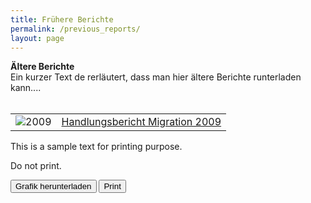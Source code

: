 ```yaml
---
title: Frühere Berichte
permalink: /previous_reports/
layout: page
---
```


<b>Ältere Berichte</b>
<br>
Ein kurzer Text de rerläutert, dass man hier ältere Berichte runterladen kann....
<br>
<br>

<table>
  <tr>
    <td><img src="https://wohnungnds.github.io/IM_Site/assets/previous_reports/2009.png" alt="2009"></td><td><a href="https://wohnungnds.github.io/IM_Site/assets/previous_reports/IntegrationsberichtNiedersachsen2009.pdf" target="_blank">Handlungsbericht Migration 2009</a> </td>
  </tr>
  
</table>
<div id='DivIdToPrint'>
    <p>This is a sample text for printing purpose.</p>
</div>
<p>Do not print.</p>
<button id="btnSave" title="Ausdrucken" class="btn btn-primary btn-download">
          Grafik herunterladen
        </button>
<input type='button' id='btn' value='Print' onclick='printDiv();'>
